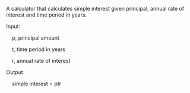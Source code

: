A calculator that calculates simple interest given principal, annual rate of interest and time period in years.

Input:

   &nbsp; &nbsp; p, principal amount
   
   &nbsp; &nbsp; t, time period in years
   
   &nbsp; &nbsp; r, annual rate of interest
   
Output

   &nbsp; &nbsp; simple interest = p*t*r
